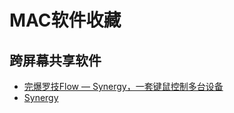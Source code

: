 # MAC软件收藏



## 跨屏幕共享软件

- [完爆罗技Flow — Synergy，一套键鼠控制多台设备](https://post.smzdm.com/p/584698/)
- [Synergy](https://symless.com/synergy)